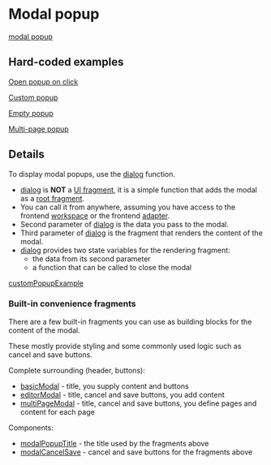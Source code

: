# Modal popup

[modal popup](def://?inline)

## Hard-coded examples

[Open popup on click](actualize:///cookbook/popup/modal/example/open-on-click)

[Custom popup](actualize:///cookbook/popup/modal/example/custom)

[Empty popup](actualize:///cookbook/popup/modal/example/empty)

[Multi-page popup](actualize:///cookbook/popup/modal/example/multi-page)

## Details

To display modal popups, use the [dialog](function://) function.

* [dialog](function://) is **NOT** a [UI fragment](def://), it is a simple function that adds the modal as a [root fragment](def://).
* You can call it from anywhere, assuming you have access to the frontend [workspace](def://) or the frontend [adapter](def://).
* Second parameter of [dialog](function://) is the data you pass to the modal.
* Third parameter of [dialog](function://) is the fragment that renders the content of the modal.
* [dialog](function://) provides two state variables for the rendering fragment:
    * the data from its second parameter
    * a function that can be called to close the modal

[customPopupExample](example://)

### Built-in convenience fragments

There are a few built-in fragments you can use as building blocks for the content of the modal.

These mostly provide styling and some commonly used logic such as cancel and save buttons.

Complete surrounding (header, buttons):

* [basicModal](fragment://) - title, you supply content and buttons
* [editorModal](fragment://) - title, cancel and save buttons, you add content
* [multiPageModal](fragment://) - title, cancel and save buttons, you define pages and content for each page

Components:

* [modalPopupTitle](fragment://) - the title used by the fragments above
* [modalCancelSave](fragment://) - cancel and save buttons for the fragments above